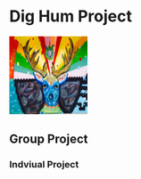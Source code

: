 # Dig Hum Project


<img src="images/Buck.jpg" alt="Image" height="140" width="140">


## Group Project


### Indviual Project 